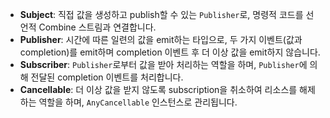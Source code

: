 - **Subject**: 직접 값을 생성하고 publish할 수 있는 `Publisher`로, 명령적 코드를 선언적 Combine 스트림과 연결합니다.
- **Publisher**: 시간에 따른 일련의 값을 emit하는 타입으로, 두 가지 이벤트(값과 completion)를 emit하며 completion 이벤트 후 더 이상 값을 emit하지 않습니다.
- **Subscriber**: `Publisher`로부터 값을 받아 처리하는 역할을 하며, `Publisher`에 의해 전달된 completion 이벤트를 처리합니다.
- **Cancellable**: 더 이상 값을 받지 않도록 subscription을 취소하여 리소스를 해제하는 역할을 하며, `AnyCancellable` 인스턴스로 관리됩니다.